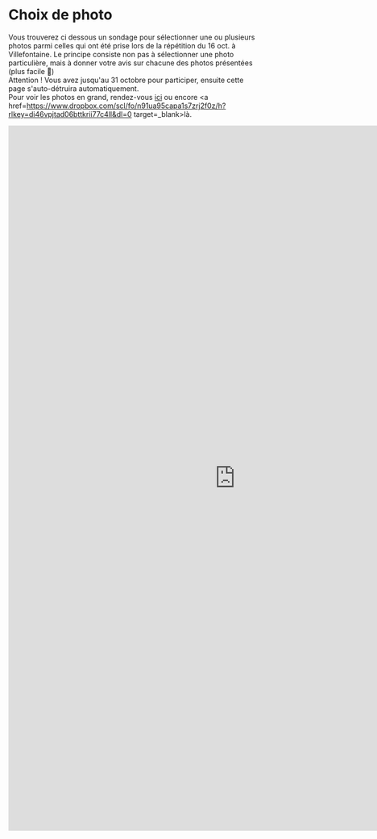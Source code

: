 # Choix de photo

Vous trouverez ci dessous un sondage pour sélectionner une ou plusieurs photos parmi celles qui ont été prise lors de la répétition du 16 oct. à Villefontaine. Le principe consiste non pas à sélectionner une photo particulière, mais à donner votre avis sur chacune des photos présentées (plus facile 🙂)  
Attention ! Vous avez jusqu'au 31 octobre pour participer, ensuite cette page s'auto-détruira automatiquement.  
Pour voir les photos en grand, rendez-vous <a href=/jpg/index.html target=_blak>ici</a> ou encore <a href=https://www.dropbox.com/scl/fo/n91ua95capa1s7zrj2f0z/h?rlkey=di46vpjtad06bttkrii77c4ll&dl=0 target=_blank>là</a>.



<iframe frameborder="0" id="iframeX6D3A1V8A8F1F9Y6J" src="https://www.survio.com/survey/i/C9Y2Y8B1I1A3T3W5G" height="1400" width="900"></iframe>